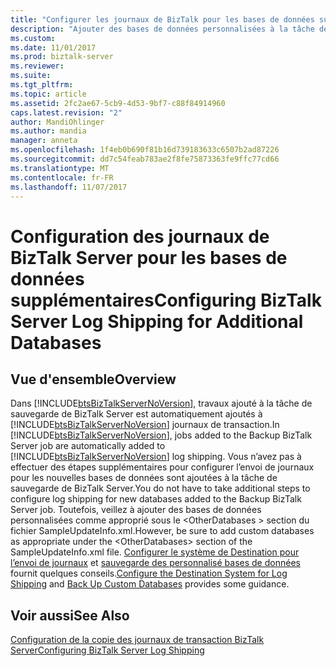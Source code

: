 ```yaml
---
title: "Configurer les journaux de BizTalk pour les bases de données supplémentaires | Documents Microsoft"
description: "Ajouter des bases de données personnalisées à la tâche de sauvegarde de BizTalk Server et pour l’envoi de journaux de BizTalk Server"
ms.custom: 
ms.date: 11/01/2017
ms.prod: biztalk-server
ms.reviewer: 
ms.suite: 
ms.tgt_pltfrm: 
ms.topic: article
ms.assetid: 2fc2ae67-5cb9-4d53-9bf7-c88f84914960
caps.latest.revision: "2"
author: MandiOhlinger
ms.author: mandia
manager: anneta
ms.openlocfilehash: 1f4eb0b690f81b16d739183633c6507b2ad87226
ms.sourcegitcommit: dd7c54feab783ae2f8fe75873363fe9ffc77cd66
ms.translationtype: MT
ms.contentlocale: fr-FR
ms.lasthandoff: 11/07/2017
---
```

# <a name="configuring-biztalk-server-log-shipping-for-additional-databases"></a><span data-ttu-id="f5194-103">Configuration des journaux de BizTalk Server pour les bases de données supplémentaires</span><span class="sxs-lookup"><span data-stu-id="f5194-103">Configuring BizTalk Server Log Shipping for Additional Databases</span></span>

## <a name="overview"></a><span data-ttu-id="f5194-104">Vue d'ensemble</span><span class="sxs-lookup"><span data-stu-id="f5194-104">Overview</span></span>
<span data-ttu-id="f5194-105">Dans [!INCLUDE[btsBizTalkServerNoVersion](../includes/btsbiztalkservernoversion-md.md)], travaux ajouté à la tâche de sauvegarde de BizTalk Server est automatiquement ajoutés à [!INCLUDE[btsBizTalkServerNoVersion](../includes/btsbiztalkservernoversion-md.md)] journaux de transaction.</span><span class="sxs-lookup"><span data-stu-id="f5194-105">In [!INCLUDE[btsBizTalkServerNoVersion](../includes/btsbiztalkservernoversion-md.md)], jobs added to the Backup BizTalk Server job are automatically added to [!INCLUDE[btsBizTalkServerNoVersion](../includes/btsbiztalkservernoversion-md.md)] log shipping.</span></span> <span data-ttu-id="f5194-106">Vous n’avez pas à effectuer des étapes supplémentaires pour configurer l’envoi de journaux pour les nouvelles bases de données sont ajoutées à la tâche de sauvegarde de BizTalk Server.</span><span class="sxs-lookup"><span data-stu-id="f5194-106">You do not have to take additional steps to configure log shipping for new databases added to the Backup BizTalk Server job.</span></span> <span data-ttu-id="f5194-107">Toutefois, veillez à ajouter des bases de données personnalisées comme approprié sous le \<OtherDatabases > section du fichier SampleUpdateInfo.xml.</span><span class="sxs-lookup"><span data-stu-id="f5194-107">However, be sure to add custom databases as appropriate under the \<OtherDatabases> section of the SampleUpdateInfo.xml file.</span></span> <span data-ttu-id="f5194-108">[Configurer le système de Destination pour l’envoi de journaux](../core/how-to-configure-the-destination-system-for-log-shipping.md) et [sauvegarde des personnalisé bases de données](../core/how-to-back-up-custom-databases.md) fournit quelques conseils.</span><span class="sxs-lookup"><span data-stu-id="f5194-108">[Configure the Destination System for Log Shipping](../core/how-to-configure-the-destination-system-for-log-shipping.md) and [Back Up Custom Databases](../core/how-to-back-up-custom-databases.md) provides some guidance.</span></span>
  
## <a name="see-also"></a><span data-ttu-id="f5194-109">Voir aussi</span><span class="sxs-lookup"><span data-stu-id="f5194-109">See Also</span></span>  
 [<span data-ttu-id="f5194-110">Configuration de la copie des journaux de transaction BizTalk Server</span><span class="sxs-lookup"><span data-stu-id="f5194-110">Configuring BizTalk Server Log Shipping</span></span>](../technical-guides/configuring-biztalk-server-log-shipping.md)